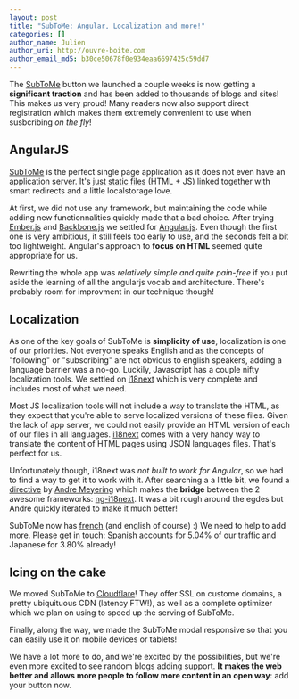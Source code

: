 ```yaml
---
layout: post
title: "SubToMe: Angular, Localization and more!"
categories: []
author_name: Julien
author_uri: http://ouvre-boite.com
author_email_md5: b30ce50678f0e934eaa6697425c59dd7
---
```


The [SubToMe](https://www.subtome.com/#/) button we launched a couple weeks is now getting a **significant traction** and has been added to thousands of blogs and sites! This makes us very proud! Many readers now also support direct registration which makes them extremely convenient to use when susbcribing *on the fly*!

## AngularJS

[SubToMe](https://www.subtome.com/#/) is the perfect single page application as it does not even have an application server. It's [just static files](https://github.com/superfeedr/subtome) (HTML + JS) linked together with smart redirects and a little localstorage love.

At first, we did not use any framework, but maintaining the code while adding new functionnalities quickly made that a bad choice. After trying [Ember.js](http://emberjs.com/) and [Backbone.js](http://backbonejs.org/) we settled for [Angular.js](http://angularjs.org/). Even though the first one is very ambitious, it still feels too early to use, and the seconds felt a bit too lightweight. Angular's approach to **focus on HTML** seemed quite appropriate for us.

Rewriting the whole app was *relatively simple and quite pain-free* if you put aside the learning of all the angularjs vocab and architecture. There's probably room for improvment in our technique though!

## Localization

As one of the key goals of SubToMe is **simplicity of use**, localization is one of our priorities. Not everyone speaks English and as the concepts of "following" or "subscribing" are not obvious to english speakers, adding a language barrier was a no-go. Luckily, Javascript has a couple nifty localization tools. We settled on [i18next](http://i18next.com/) which is very complete and includes most of what we need. 

Most JS localization tools will not include a way to translate the HTML, as they expect that you're able to serve localized versions of these files. Given the lack of app server, we could not easily provide an HTML version of each of our files in all languages. [i18next](http://i18next.com/) comes with a very handy way to translate the content of HTML pages using JSON languages files. That's perfect for us.

Unfortunately though, i18next was *not built to work for Angular*, so we had to find a way to get it to work with it. After searching a a little bit, we found a [directive](http://docs.angularjs.org/api) by [Andre Meyering](https://github.com/archer96) which makes the **bridge** between the 2 awesome frameworks: [ng-i18next](https://github.com/archer96/ng-i18next). It was a bit rough around the egdes but Andre quickly iterated to make it much better!

SubToMe now has [french](https://github.com/superfeedr/subtome/tree/master/locales) (and english of course) :) We need to help to add more. Please get in touch: Spanish accounts for 5.04% of our traffic and Japanese for 3.80% already!

## Icing on the cake

We moved SubToMe to [Cloudflare](https://www.cloudflare.com/)! They offer SSL on custome domains, a pretty ubiquituous CDN (latency FTW!), as well as a complete optimizer which we plan on using to speed up the serving of SubToMe. 

Finally, along the way, we made the SubToMe modal responsive so that you can easily use it on mobile devices or tablets!

We have a lot more to do, and we're excited by the possibilities, but we're even more excited to see random blogs adding support. **It makes the web better and allows more people to follow more content in an open way**: add your button now.














